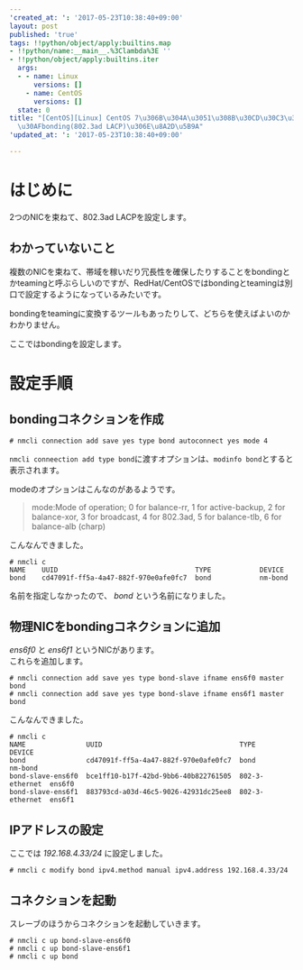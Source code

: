 ```yaml
---
'created_at: ': '2017-05-23T10:38:40+09:00'
layout: post
published: 'true'
tags: !!python/object/apply:builtins.map
- !!python/name:__main__.%3Clambda%3E ''
- !!python/object/apply:builtins.iter
  args:
  - - name: Linux
      versions: []
    - name: CentOS
      versions: []
  state: 0
title: "[CentOS][Linux] CentOS 7\u306B\u304A\u3051\u308B\u30CD\u30C3\u30C8\u30EF\u30FC\
  \u30AFbonding(802.3ad LACP)\u306E\u8A2D\u5B9A"
'updated_at: ': '2017-05-23T10:38:40+09:00'

---
```

# はじめに  
  
2つのNICを束ねて、802.3ad LACPを設定します。  
  
## わかっていないこと  
  
複数のNICを束ねて、帯域を稼いだり冗長性を確保したりすることをbondingとかteamingと呼ぶらしいのですが、RedHat/CentOSではbondingとteamingは別口で設定するようになっているみたいです。  
  
bondingをteamingに変換するツールもあったりして、どちらを使えばよいのかわかりません。  
  
ここではbondingを設定します。  
  
# 設定手順  
  
## bondingコネクションを作成  
  
```shell-session
# nmcli connection add save yes type bond autoconnect yes mode 4
```  
  
`nmcli conneection add type bond`に渡すオプションは、`modinfo bond`とすると表示されます。  
  
modeのオプションはこんなのがあるようです。  
  
> mode:Mode of operation; 0 for balance-rr, 1 for active-backup, 2 for balance-xor, 3 for broadcast, 4 for 802.3ad, 5 for balance-tlb, 6 for balance-alb (charp)  
  
こんなんできました。  
  
```shell-session
# nmcli c
NAME    UUID                                  TYPE            DEVICE
bond    cd47091f-ff5a-4a47-882f-970e0afe0fc7  bond            nm-bond
```  
  
名前を指定しなかったので、 *bond* という名前になりました。  
  
  
## 物理NICをbondingコネクションに追加  
  
*ens6f0* と *ens6f1* というNICがあります。  
これらを追加します。  
  
```shell-session
# nmcli connection add save yes type bond-slave ifname ens6f0 master bond
# nmcli connection add save yes type bond-slave ifname ens6f1 master bond
```  
  
こんなんできました。  
  
```shell-session
# nmcli c
NAME               UUID                                  TYPE            DEVICE
bond               cd47091f-ff5a-4a47-882f-970e0afe0fc7  bond            nm-bond
bond-slave-ens6f0  bce1ff10-b17f-42bd-9bb6-40b822761505  802-3-ethernet  ens6f0
bond-slave-ens6f1  883793cd-a03d-46c5-9026-42931dc25ee8  802-3-ethernet  ens6f1
```  
  
## IPアドレスの設定  
  
ここでは *192.168.4.33/24* に設定しました。  
  
```shell-session
# nmcli c modify bond ipv4.method manual ipv4.address 192.168.4.33/24
```  
  
## コネクションを起動  
  
スレーブのほうからコネクションを起動していきます。  
  
```shell-session
# nmcli c up bond-slave-ens6f0
# nmcli c up bond-slave-ens6f1
# nmcli c up bond
```  
  
